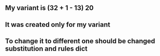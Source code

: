 ## My variant is (32 + 1 - 13) 20
## It was created only for my variant
## To change it to different one should be changed substitution and rules dict
